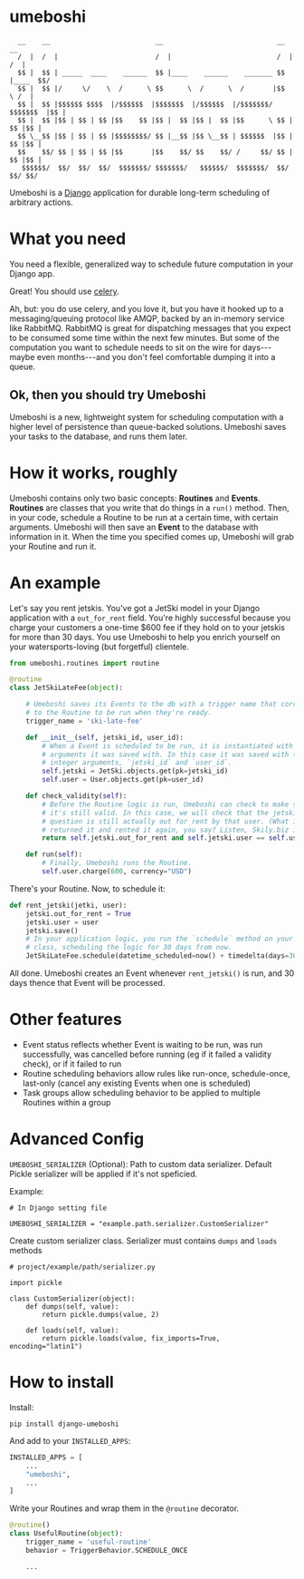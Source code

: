 # umeboshi

```
  __    __                          __                            __        __ 
  /  |  /  |                        /  |                          /  |      /  |
  $$ |  $$ | _____  ____    ______  $$ |____    ______    _______ $$ |____  $$/ 
  $$ |  $$ |/     \/    \  /      \ $$      \  /      \  /       |$$      \ /  |
  $$ |  $$ |$$$$$$ $$$$  |/$$$$$$  |$$$$$$$  |/$$$$$$  |/$$$$$$$/ $$$$$$$  |$$ |
  $$ |  $$ |$$ | $$ | $$ |$$    $$ |$$ |  $$ |$$ |  $$ |$$      \ $$ |  $$ |$$ |
  $$ \__$$ |$$ | $$ | $$ |$$$$$$$$/ $$ |__$$ |$$ \__$$ | $$$$$$  |$$ |  $$ |$$ |
  $$    $$/ $$ | $$ | $$ |$$       |$$    $$/ $$    $$/ /     $$/ $$ |  $$ |$$ |
   $$$$$$/  $$/  $$/  $$/  $$$$$$$/ $$$$$$$/   $$$$$$/  $$$$$$$/  $$/   $$/ $$/ 
```

Umeboshi is a [Django][django] application for durable long-term scheduling of arbitrary actions.

[django]: https://www.djangoproject.com/

# What you need

You need a flexible, generalized way to schedule future computation in your Django app.

Great! You should use [celery][].

Ah, but: you do use celery, and you love it, but you have it hooked up to a messaging/queuing protocol like AMQP, backed by an in-memory service like RabbitMQ. RabbitMQ is great for dispatching messages that you expect to be consumed some time within the next few minutes. But some of the computation you want to schedule needs to sit on the wire for days---maybe even months---and you don't feel comfortable dumping it into a queue.

[celery]: http://www.celeryproject.org/

## Ok, then you should try Umeboshi

Umeboshi is a new, lightweight system for scheduling computation with a higher level of persistence than queue-backed solutions. Umeboshi saves your tasks to the database, and runs them later. 

# How it works, roughly

Umeboshi contains only two basic concepts: **Routines** and **Events**. **Routines** are classes that you write that do things in a `run()` method. Then, in your code, schedule a Routine to be run at a certain time, with certain arguments. Umeboshi will then save an **Event** to the database with information in it. When the time you specified comes up, Umeboshi will grab your Routine and run it.

# An example

Let's say you rent jetskis. You've got a JetSki model in your Django application with a `out_for_rent` field. You're highly successful because you charge your customers a one-time \$600 fee if they hold on to your jetskis for more than 30 days. You use Umeboshi to help you enrich yourself on your watersports-loving (but forgetful) clientele. 

```python
from umeboshi.routines import routine

@routine
class JetSkiLateFee(object):

	# Umeboshi saves its Events to the db with a trigger name that corresponds
	# to the Routine to be run when they're ready.
	trigger_name = 'ski-late-fee'

    def __init__(self, jetski_id, user_id):
        # When a Event is scheduled to be run, it is instantiated with the
        # arguments it was saved with. In this case it was saved with two
        # integer arguments, `jetski_id` and `user_id`.
        self.jetski = JetSki.objects.get(pk=jetski_id)
        self.user = User.objects.get(pk=user_id)

    def check_validity(self):
        # Before the Routine logic is run, Umeboshi can check to make sure that
        # it's still valid. In this case, we will check that the jetski in
        # question is still actually out for rent by that user. (What if they
        # returned it and rented it again, you say? Listen, Skily.biz is an MVP.)
        return self.jetski.out_for_rent and self.jetski.user == self.user

    def run(self):
        # Finally, Umeboshi runs the Routine.  
        self.user.charge(600, currency="USD")
```
There's your Routine. Now, to schedule it:

```python
def rent_jetski(jetki, user):
    jetski.out_for_rent = True
    jetski.user = user
    jetski.save()
    # In your application logic, you run the `schedule` method on your Routine
    # class, scheduling the logic for 30 days from now.
    JetSkiLateFee.schedule(datetime_scheduled=now() + timedelta(days=30), args=[jetski.id, user.id])
```

All done. Umeboshi creates an Event whenever `rent_jetski()` is run, and 30
days thence that Event will be processed.

# Other features

- Event status reflects whether Event is waiting to be run, was run successfully, was cancelled before running (eg if it failed a validity check), or if it failed to run
- Routine scheduling behaviors allow rules like run-once, schedule-once, last-only (cancel any existing Events when one is scheduled)
- Task groups allow scheduling behavior to be applied to multiple Routines within a group

# Advanced Config
`UMEBOSHI_SERIALIZER` (Optional): Path to custom data serializer. Default Pickle serializer will be applied if it's not speficied.

Example:
```
# In Django setting file

UMEBOSHI_SERIALIZER = "example.path.serializer.CustomSerializer"
```

Create custom serializer class. Serializer must contains `dumps` and `loads` methods
```
# project/example/path/serializer.py

import pickle

class CustomSerializer(object):
    def dumps(self, value):
        return pickle.dumps(value, 2)

    def loads(self, value):
        return pickle.loads(value, fix_imports=True, encoding="latin1")
```

# How to install

Install:

```shell
pip install django-umeboshi
```

And add to your `INSTALLED_APPS`:

```python
INSTALLED_APPS = [
    ...
    "umeboshi",
    ...
]
```

Write your Routines and wrap them in the `@routine` decorator.

```python
@routine()
class UsefulRoutine(object):
    trigger_name = 'useful-routine'
    behavior = TriggerBehavior.SCHEDULE_ONCE

    ...

